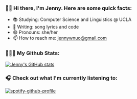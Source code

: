 ### 👋🏻 Hi there, I'm Jenny. Here are some quick facts: 

- 📚 Studying: Computer Science and Linguistics @ UCLA 
- 🎤 Writing: song lyrics and code
- 😄 Pronouns: she/her
- 📫 How to reach me: jennywnuo@gmail.com

### 👩🏻‍💻 My Github Stats: 
[![Jenny's GitHub stats](https://github-readme-stats.vercel.app/api?username=jennywnuo)](https://github.com/anuraghazra/github-readme-stats)

### 🎧 Check out what I'm currently listening to: 
[![spotify-github-profile](https://spotify-github-profile.vercel.app/api/view?uid=jennywnuo&cover_image=true&theme=natemoo-re&bar_color=53b14f&bar_color_cover=false)](https://github.com/kittinan/spotify-github-profile)
